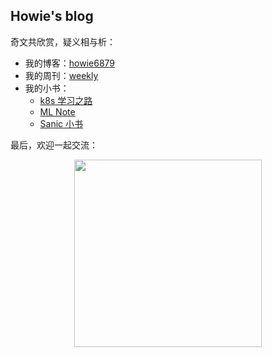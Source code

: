 ## Howie's blog

奇文共欣赏，疑义相与析：

- 我的博客：[howie6879](https://www.howie6879.cn/)
- 我的周刊：[weekly](https://weekly.howie6879.cn/)
- 我的小书：
  - [k8s 学习之路](https://www.howie6879.cn/k8s/)
  - [ML Note](https://www.howie6879.cn/ml_book/)
  - [Sanic 小书](https://www.howie6879.cn/sanic_book/)

最后，欢迎一起交流：

<div align=center><img width="300px" height="300px" src="https://images-1252557999.file.myqcloud.com/uPic/ETIbMe.jpg" /></div>
